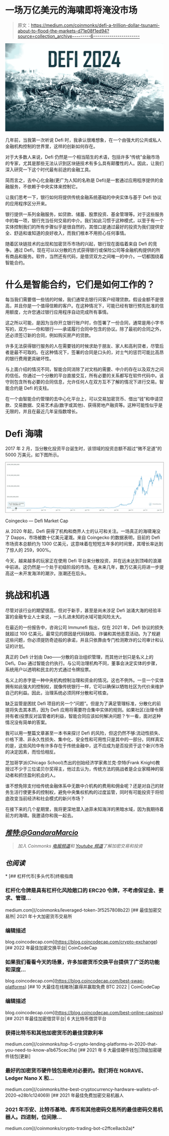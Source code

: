 # 一场万亿美元的海啸即将淹没市场

> 原文：<https://medium.com/coinmonks/defi-a-trillion-dollar-tsunami-about-to-flood-the-markets-d71e08f1ed94?source=collection_archive---------6----------------------->

![](img/9b9016a556a8f8a35412b64e71ddcdf0.png)

几年前，当我第一次听说 Defi 时，我承认很难想象，在一个由强大的公共或私人金融机构控制的世界里，这样的创新如何存在。

对于大多数人来说，Defi 仍然是一个相当陌生的术语，包括许多“传统”金融市场的专家，尤其是那些无法认识到区块链技术有多么具有颠覆性的人。因此，让我们深入研究一下这个时代最有前途的金融工具。

简而言之，去中心化金融(更广为人知的名称是 Defi)是一套通过应用程序提供的金融服务，不依赖于中央实体来控制它。

让我们思考一下，银行如何将提供传统金融系统基础的中央实体与基于 Defi 协议的应用程序区分开来。

银行提供一系列金融服务，如贷款、储蓄、股票投资、基金管理等。对于这些服务中的每一项，银行充当任何交易的中介。我们如此习惯于这种模式，以至于有一个实体控制我们的所有步骤似乎是很自然的，其借口是通过最好的投资为我们提供安全、舒适和谁知道的良好收入，而我们根本不用担心任何事情。

随着区块链技术的出现和加密货币市场的兴起，银行现在面临着来自 Defi 的竞争。通过 Defi，现在可以以分散的方式获得银行或保险公司等金融机构提供的所有商品和服务。软件，当然还有代码，是借贷双方之间唯一的中介。一切都围绕着智能合约。

# 什么是智能合约，它们是如何工作的？

每当我们需要借一些钱的时候，我们通常去银行问客户经理贷款。假设金额不是很高，并且你是一个值得信赖的客户。在这种情况下，可能已经有银行预先批准的信用额度，允许您通过银行应用程序自动完成所有事情。

这之所以可能，是因为当你开立银行账户时，你签署了一份合同，通常是用小字书写的，双方——你和银行——承诺履行合同中包含的协议。除了最初的合同之外，还必须签订新的合同，例如购买房产的贷款。

许多无法获得银行服务的人在需要钱的时候求助于朋友、家人和高利贷者，尽管后者是最不可取的。在这种情况下，签署的合同是口头的，对士气的惩罚可能比高昂的银行费用更具破坏性。

与上面介绍的情况不同，智能合同消除了对文档的需要、中介的存在以及双方之间的信任。你通过一个分散的平台直接交互，所有必要的关系都写在软件代码中。该守则包含所有必要的合同信息，允许任何人在双方互不了解的情况下进行交易。智能合约是 Defi 的支柱。

在一个由智能合约管理的去中心化平台上，可以交易加密货币、借出“钱”和申请贷款、交易数据、交易艺术品(数字或其他)、获得房地产融资等。这种可能性似乎是无限的，并且在最近几年呈指数增长。

# Defi 海啸

2017 年 2 月，当分散化投资平台诞生时，该领域的投资总额不超过“微不足道”的 5000 万美元，如下图所示。

![](img/17c7f7c465c95ce9567c27a7476109ed.png)

Coingecko — Defi Market Cap

从 2020 年起，Defi 获得了机构和商界人士的认可和关注。一场真正的海啸淹没了 Dapps，市场被数十亿美元灌溉。来自 Coingecko 的数据表明，目前的 Defi 市场资本总额约为 1300 亿美元，这意味着在短短五年多的时间里，其增长率达到了惊人的 259，900%。

今天，越来越多的玩家正在使用 Defi 平台来分散投资，并在远未达到顶峰的浪潮中前进。这仍然是一个处于初级阶段的市场。在未来几年，数万亿美元将进一步提高这一未开发海洋的潮汐。涨潮还在后头。

# 挑战和机遇

尽管对该行业的期望很高，但对于新手，甚至是尚未涉足 Defi 汹涌大海的经验丰富的金融专业人士来说，一头扎进未知的水域可能风险太大。

在最近的一份报告中，咨询公司 Immunefi 指出，仅在 2021 年，Defi 协议的损失就超过 100 亿美元。最常见的原因是代码缺陷、诈骗和其他恶意活动。为了规避这些问题，你必须提防奇迹般的承诺，并且只依靠由专门检测欺诈的公司审计和认证的计划。

真正的 Defi 计划由 Dao——分散的自治组织管理，而其他计划只是名义上的 Defi。Dao 通过智能合约执行。与公司治理机构不同，董事会决定实体的步骤，系统用户以透明和民主的方式通过令牌投票。

名义上的赤字是一种中央机构控制治理和资金的情况。这也不例外。一旦一个实体拥有如此强大的控制权，就像传统银行一样，它可以确保以牺牲社区为代价来维护自己的利益。因此，治理系统必须同样分散和可核查。

缺乏监管是困扰 Defi 项目的另一个“问题”。但是为了满足管理标准，分散化的前提将失去其本质，因为 Defi 应用将需要符合集中实体的规则。如果社区(治理令牌持有者)投票反对监管者的利益，智能合同应该如何解决问题？乍一看，面对这种情况没有简单的答案。

我可以用一整篇文章甚至一本书来探讨 Defi 的风险，但这仍然不够:流动性损失、价格下滑、非永久性损失、集中化、安全性和可用性只是其中的一部分。同样真实的是，这些风险中有许多存在于传统金融中，这不应成为是否投资于这个新兴市场的决定因素，而恰恰相反。

芝加哥学派(Chicago School)杰出的创始经济学家弗兰克·奈特(Frank Knight)教授过不少于三位诺贝尔奖得主，他过去认为，传统方法的挑战者是企业家精神的驱动者和抓住盈利机会的人。

谁不想免除支付给传统金融体系中无数中介机构的费用和佣金呢？还是对自己的财务生活行使更多的控制权，避免中央集权机构的过度监管，同时有可能投资于将彻底改变当前经济和社会模式的新兴市场？

在接下来的几个星期里，我将更深地潜入迪菲未知海洋的黑暗水域，因为我期待着前方的海啸。我邀请你和我一起去。

[](https://marciogandara.medium.com/defi-o-tsunami-de-trilh%C3%B5es-de-d%C3%B3lares-prestes-a-invadir-os-mercados-75f57a5e2aba)

## *[***推特:@GandaraMarcio***](https://twitter.com/GandaraMarcio)*

> *加入 Coinmonks [电报频道](https://t.me/coincodecap)和 [Youtube 频道](https://www.youtube.com/c/coinmonks/videos)了解加密交易和投资*

## *也阅读*

*[](/coinmonks/leveraged-token-3f5257808b22) [## 杠杆代币[多头代币]终极指南

### 杠杆化令牌是具有杠杆化风险敞口的 ERC20 令牌，不考虑保证金、要求、管理…

medium.com](/coinmonks/leveraged-token-3f5257808b22) [](https://blog.coincodecap.com/crypto-exchange) [## 最佳加密交易所| 2021 年十大加密货币交易所

### 编辑描述

blog.coincodecap.com](https://blog.coincodecap.com/crypto-exchange) [](https://blog.coincodecap.com/best-swap-platforms) [## 2022 年最佳加密交换平台| CoinCodeCap

### 如果我们看看今天的场景，许多加密货币交换平台提供了广泛的功能和深度…

blog.coincodecap.com](https://blog.coincodecap.com/best-swap-platforms) [](https://blog.coincodecap.com/best-online-casinos) [## 10 大最佳在线赌场|赢得并赢取免费 BTC 2022 | CoinCodeCap

### 编辑描述

blog.coincodecap.com](https://blog.coincodecap.com/best-online-casinos) [](/coinmonks/top-5-crypto-lending-platforms-in-2020-that-you-need-to-know-a1b675cec3fa) [## 2021 年最佳加密借贷平台| 6 大比特币借贷平台

### 获得比特币和其他加密货币的最佳贷款利率

medium.com](/coinmonks/top-5-crypto-lending-platforms-in-2020-that-you-need-to-know-a1b675cec3fa) [](/coinmonks/the-best-cryptocurrency-hardware-wallets-of-2020-e28b1c124069) [## 2021 年 6 大最佳硬件钱包|顶级加密硬件钱包[更新]

### 最好的加密货币硬件钱包是绝对必要的。我们将在 NGRAVE、Ledger Nano X 和…

medium.com](/coinmonks/the-best-cryptocurrency-hardware-wallets-of-2020-e28b1c124069) [](/coinmonks/crypto-trading-bot-c2ffce8acb2a) [## 2021 年最佳免费加密交易机器人

### 2021 年币安、比特币基地、库币和其他密码交易所的最佳密码交易机器人。四进制，位间隙…

medium.com](/coinmonks/crypto-trading-bot-c2ffce8acb2a)*